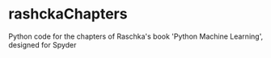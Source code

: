 # rashckaChapters
Python code for the chapters of Raschka's book 'Python Machine Learning', designed for Spyder

